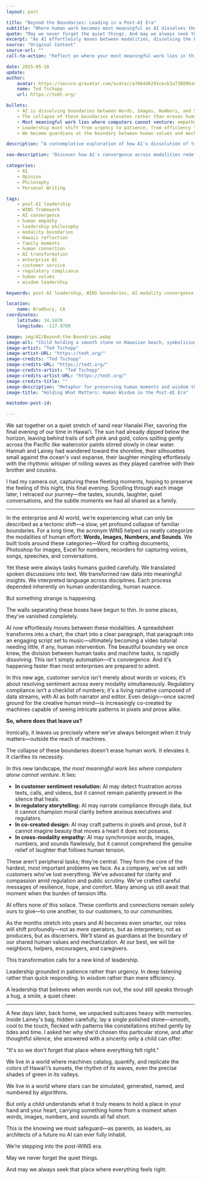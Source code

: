 ```yaml
---
layout: post

title: "Beyond the Boundaries: Leading in a Post-AI Era"
subtitle: "Where human work becomes most meaningful as AI dissolves the boundaries between Words, Images, Numbers, and Sounds"
quote: "May we never forget the quiet things. And may we always seek that place where everything feels right."
excerpt: "As AI effortlessly moves between modalities, dissolving the boundaries that once defined human work, we discover that the most meaningful work lies precisely where computers cannot venture—in the realm of human connection, empathy, and wisdom."
source: "Original Content"
source-url: ""
call-to-action: "Reflect on where your most meaningful work lies in this post-WINS era"

date: 2025-05-18
update:
author:
    avatar: https://secure.gravatar.com/avatar/a76b4d6291cecb3a738896a971bfb903?s=512&d=mp&r=g
    name: Ted Tschopp
    url: https://tedt.org/

bullets:
    - AI is dissolving boundaries between Words, Images, Numbers, and Sounds (WINS), creating seamless modality convergence
    - The collapse of these boundaries elevates rather than erases human work, clarifying its necessity
    - Most meaningful work lies where computers cannot venture: empathy, moral clarity, and human connection
    - Leadership must shift from urgency to patience, from efficiency to wisdom, from producing to discerning
    - We become guardians at the boundary between human values and mechanization

description: "A contemplative exploration of how AI's dissolution of traditional work boundaries between words, images, numbers, and sounds creates new opportunities for distinctly human leadership grounded in empathy, wisdom, and connection."

seo-description: "Discover how AI's convergence across modalities redefines human work and leadership. Learn why the post-WINS era elevates rather than eliminates the need for human empathy, wisdom, and connection."

categories: 
    - AI
    - Opinion
    - Philosophy
    - Personal Writing 

tags: 
    - post-AI leadership
    - WINS framework
    - AI convergence
    - human empathy
    - leadership philosophy
    - modality boundaries
    - Hawaii reflection
    - family moments
    - human connection
    - AI transformation
    - enterprise AI
    - customer service
    - regulatory compliance
    - human values
    - wisdom leadership

keywords: post-AI leadership, WINS boundaries, AI modality convergence, human empathy, leadership wisdom, AI transformation, enterprise leadership

location:
    name: Bradbury, CA
coordinates:
    latitude: 34.1470
    longitude: -117.9709

image: img/AI/Beyond-the-Boundries.webp
image-alt: "Child holding a smooth stone on Hawaiian beach, symbolizing what humans hold that AI cannot"
image-artist: "Ted Tschopp"
image-artist-URL: "https://tedt.org/"
image-credits: "Ted Tschopp"
image-credits-URL: "https://tedt.org/"
image-credits-artist: "Ted Tschopp"
image-credits-artist-URL: "https://tedt.org/"
image-credits-title: ""
image-description: "Metaphor for preserving human moments and wisdom that transcend AI capabilities"
image-title: "Holding What Matters: Human Wisdom in the Post-AI Era"

mastodon-post-id: 

---
```


We sat together on a quiet stretch of sand near Hanalei Pier, savoring the final evening of our time in Hawaiʻi. The sun had already dipped below the horizon, leaving behind trails of soft pink and gold, colors spilling gently across the Pacific like watercolor paints stirred slowly in clear water. Hannah and Lainey had wandered toward the shoreline, their silhouettes small against the ocean's vast expanse, their laughter mingling effortlessly with the rhythmic whisper of rolling waves as they played carefree with their brother and cousins.

I had my camera out, capturing these fleeting moments, hoping to preserve the feeling of this night, this final evening. Scrolling through each image later, I retraced our journey—the tastes, sounds, laughter, quiet conversations, and the subtle moments we had all shared as a family.

---

In the enterprise and AI world, we’re experiencing what can only be described as a tectonic shift—a slow, yet profound collapse of familiar boundaries. For a long time, the acronym WINS helped us neatly categorize the modalities of human effort: **Words, Images, Numbers, and Sounds**. We built tools around these categories—Word for crafting documents, Photoshop for images, Excel for numbers, recorders for capturing voices, songs, speeches, and conversations.

Yet these were always tasks humans guided carefully. We translated spoken discussions into text. We transformed raw data into meaningful insights. We interpreted language across disciplines. Each process depended inherently on human understanding, human nuance.

But something strange is happening.

The walls separating these boxes have begun to thin. In some places, they've vanished completely.

AI now effortlessly moves between these modalities. A spreadsheet transforms into a chart, the chart into a clear paragraph, that paragraph into an engaging script set to music—ultimately becoming a video tutorial needing little, if any, human intervention. The beautiful boundary we once knew, the division between human tasks and machine tasks, is rapidly dissolving. This isn't simply automation—it's convergence. And it's happening faster than most enterprises are prepared to admit.

In this new age, customer service isn't merely about words or voices; it’s about resolving sentiment across every modality simultaneously. Regulatory compliance isn’t a checklist of numbers; it's a living narrative composed of data streams, with AI as both narrator and editor. Even design—once sacred ground for the creative human mind—is increasingly co-created by machines capable of seeing intricate patterns in pixels and prose alike.

**So, where does that leave us?**

Ironically, it leaves us precisely where we’ve always belonged when it truly matters—outside the reach of machines.

The collapse of these boundaries doesn’t erase human work. It elevates it. It clarifies its necessity.

In this new landscape, *the most meaningful work lies where computers alone cannot venture*. It lies:

* **In customer sentiment resolution:** AI may detect frustration across texts, calls, and videos, but it cannot remain patiently present in the silence that heals.
* **In regulatory storytelling:** AI may narrate compliance through data, but it cannot champion moral clarity before anxious executives and regulators.
* **In co-created design:** AI may craft patterns in pixels and prose, but it cannot imagine beauty that moves a heart it does not possess.
* **In cross-modality empathy:** AI may synchronize words, images, numbers, and sounds flawlessly, but it cannot comprehend the genuine relief of laughter that follows human tension.

These aren’t peripheral tasks; they’re central. They form the core of the hardest, most important problems we face. As a company, we've sat with customers who’ve lost everything. We've advocated for clarity and compassion amid regulation and public scrutiny. We've crafted careful messages of resilience, hope, and comfort. Many among us still await that moment when the burden of tension lifts.

AI offers none of this solace. These comforts and connections remain solely ours to give—to one another, to our customers, to our communities.

As the months stretch into years and AI becomes even smarter, our roles will shift profoundly—not as mere operators, but as interpreters; not as producers, but as discerners. We’ll stand as guardians at the boundary of our shared human values and mechanization. At our best, we will be neighbors, helpers, encouragers, and caregivers.

This transformation calls for a new kind of leadership.

Leadership grounded in patience rather than urgency. In deep listening rather than quick responding. In wisdom rather than mere efficiency.

A leadership that believes when words run out, the soul still speaks through a hug, a smile, a quiet cheer.

---

A few days later, back home, we unpacked suitcases heavy with memories. Inside Lainey's bag, hidden carefully, lay a single polished stone—smooth, cool to the touch, flecked with patterns like constellations etched gently by tides and time. I asked her why she'd chosen this particular stone, and after thoughtful silence, she answered with a sincerity only a child can offer:

"It's so we don't forget that place where everything felt right."

We live in a world where machines catalog, quantify, and replicate the colors of Hawaiʻi’s sunsets, the rhythm of its waves, even the precise shades of green in its valleys.

We live in a world where stars can be simulated, generated, named, and numbered by algorithms.

But only a child understands what it truly means to hold a place in your hand and your heart, carrying something home from a moment when words, images, numbers, and sounds all fall short.

This is the knowing we must safeguard—as parents, as leaders, as architects of a future no AI can ever fully inhabit.

We’re stepping into the post-WINS era.

May we never forget the quiet things.

And may we always seek that place where everything feels right.
